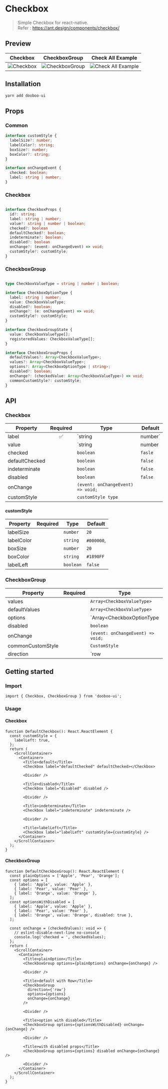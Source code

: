 # Checkbox

> Simple Checkbox for react-native.  
> Refer : <https://ant.design/components/checkbox/>

## Preview

| Checkbox                                                                                                          | CheckboxGroup                                                                                                          | Check All Example                                                                                                          |
| ----------------------------------------------------------------------------------------------------------------- | ---------------------------------------------------------------------------------------------------------------------- | -------------------------------------------------------------------------------------------------------------------------- |
| ![Checkbox](https://user-images.githubusercontent.com/35516239/92756184-8d20cd00-f3c7-11ea-88bc-2e6d65a5551d.png) | ![CheckboxGroup](https://user-images.githubusercontent.com/35516239/92756652-fa346280-f3c7-11ea-90e7-68f45b658acd.png) | ![Check All Example](https://user-images.githubusercontent.com/35516239/92759815-12f24780-f3cb-11ea-8e35-674685022e21.png) |

## Installation

```sh
yarn add dooboo-ui
```

## Props

### Common

```ts
interface customStyle {
  labelSize?: number;
  labelColor?: string;
  boxSize?: number;
  boxColor?: string;
}

interface onChangeEvent {
  checked: boolean;
  label: string | number;
}
```

### Checkbox

```ts

interface CheckboxProps {
  id?: string;
  label: string | number;
  value?: string | number | boolean;
  checked?: boolean
  defaultChecked?: boolean;
  indeterminate?: boolean;
  disabled?: boolean
  onChange?: (event: onChangeEvent) => void;
  customStyle?: customStyle;
}
```

### CheckboxGroup
```ts

type CheckboxValueType = string | number | boolean;

interface CheckboxOptionType {
  label: string | number;
  value: CheckboxValueType;
  disabled?: boolean;
  onChange?: (e: onChangeEvent) => void;
  customStyle?: customStyle;
}

interface CheckboxGroupState {
  value: CheckboxValueType[];
  registeredValues: CheckboxValueType[];
}

interface CheckboxGroupProps {
  defaultValues?: Array<CheckboxValueType>;
  values?: Array<CheckboxValueType>;
  options?: Array<CheckboxOptionType | string>;
  disabled?: boolean;
  onChange?: (checkedValue: Array<CheckboxValueType>) => void;
  commonCustomStyle?: customStyle;
}
```
## API

### Checkbox

| Property       |      Required      | Type                              | Default |
| -------------- | :----------------: | --------------------------------- | ------- |
| label          | :white_check_mark: | `string | number`                 |         |
| value          |                    | `string | number | boolean`       |         |
| checked        |                    | `boolean`                         | `fasle` |
| defaultChecked |                    | `boolean`                         | `false` |
| indeterminate  |                    | `boolean`                         | `false` |
| disabled       |                    | `boolean`                         | `false` |
| onChange       |                    | `(event: onChangeEvent) => void;` |         |
| customStyle    |                    | `customStyle type`                |         |


#### customStyle 
| Property   | Required | Type      | Default    |
| ---------- | :------: | --------- | ---------- |
| labelSize  |          | `number`  | `20`       |
| labelColor |          | `string`  | `#000000`, |
| boxSize    |          | `number`  | `20`       |
| boxColor   |          | `string`  | `#1890FF`  |
| labelLeft  |          | `boolean` | `false`    |

### CheckboxGroup
| Property          | Required | Type                                 | Default  |
| ----------------- | :------: | ------------------------------------ | -------- |
| values            |          | `Array<CheckboxValueType>`           |          |
| defaultValues     |          | `Array<CheckboxValueType>`           |          |
| options           |          | `Array<CheckboxOptionType | string>` |          |
| disabled          |          | `boolean`                            |          |
| onChange          |          | `(event: onChangeEvent) => void;`    |          |
| commonCustomStyle |          | `CustomStyle`                        |          |
| direction         |          | `row | column`                       | `column` |


## Getting started

### Import

```tsx
import { Checkbox, CheckboxGroup } from 'dooboo-ui';
```

### Usage

#### Checkbox

```tsx
function DefaultCheckbox(): React.ReactElement {
  const customStyle = {
    labelLeft: true,
  };
  return (
    <ScrollContainer>
      <Container>
        <Title>default</Title>
        <Checkbox label="defaultChecked" defaultChecked></Checkbox>

        <Divider />

        <Title>disabled</Title>
        <Checkbox label="disabled" disabled />

        <Divider />

        <Title>indeterminate</Title>
        <Checkbox label="indeterminate" indeterminate />

        <Divider />

        <Title>labelLeft</Title>
        <Checkbox label="labelLeft" customStyle={customStyle} />
      </Container>
    </ScrollContainer>
  );
}
```

#### CheckboxGroup

```tsx
function DefaultCheckboxGroup(): React.ReactElement {
  const plainOptions = ['Apple', 'Pear', 'Orange'];
  const options = [
    { label: 'Apple', value: 'Apple' },
    { label: 'Pear', value: 'Pear' },
    { label: 'Orange', value: 'Orange' },
  ];
  const optionsWithDisabled = [
    { label: 'Apple', value: 'Apple' },
    { label: 'Pear', value: 'Pear' },
    { label: 'Orange', value: 'Orange', disabled: true },
  ];

  const onChange = (checkedValues): void => {
    // eslint-disable-next-line no-console
    console.log('checked = ', checkedValues);
  };
  return (
    <ScrollContainer>
      <Container>
        <Title>plainOption</Title>
        <CheckboxGroup options={plainOptions} onChange={onChange} />

        <Divider />

        <Title>default with Row</Title>
        <CheckboxGroup
          direction={'row'}
          options={options}
          onChange={onChange}
        />

        <Divider />

        <Title>option with disabled</Title>
        <CheckboxGroup options={optionsWithDisabled} onChange={onChange} />

        <Divider />

        <Title>with disabled props</Title>
        <CheckboxGroup options={options} disabled onChange={onChange} />

        <Divider />
      </Container>
    </ScrollContainer>
  );
}
```
